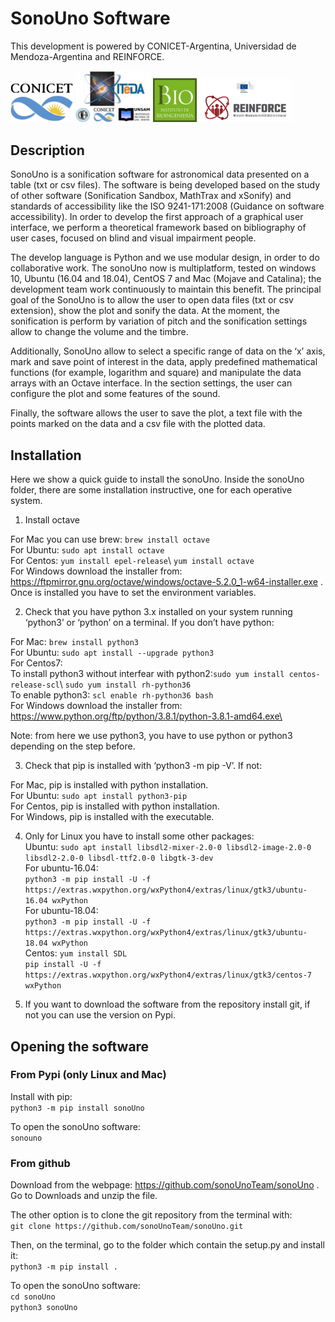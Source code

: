 # SonoUno Software

This development is powered by CONICET-Argentina, Universidad de Mendoza-Argentina and REINFORCE.

<Img src="logos/logo_conicet.png" width="100"> <Img src="logos/iteda.jpeg" width="120"> <Img src="logos/ibio.jpeg" width="70"> <Img src="logos/reinforce.png" width="150">

## Description

SonoUno is a sonification software for astronomical data presented on a table (txt or csv files). The software is being developed based on the study of other software (Sonification Sandbox, MathTrax and xSonify) and standards of accessibility like the ISO 9241-171:2008 (Guidance on software accessibility). In order to develop the first approach of a graphical user interface, we perform a theoretical framework based on bibliography of user cases, focused on blind and visual impairment people.

The develop language is Python and we use modular design, in order to do collaborative work. The sonoUno now is multiplatform, tested on windows 10, Ubuntu (16.04 and 18.04), CentOS 7 and Mac (Mojave and Catalina); the development team work continuously to maintain this benefit. The principal goal of the SonoUno is to allow the user to open data files (txt or csv extension), show the plot and sonify the data. At the moment, the sonification is perform by variation of pitch and the sonification settings allow to change the volume and the timbre.

Additionally, SonoUno allow to select a specific range of data on the ‘x’ axis, mark and save point of interest in the data, apply predefined mathematical functions (for example, logarithm and square) and manipulate the data arrays with an Octave interface. In the section settings, the user can configure the plot and some features of the sound.

Finally, the software allows the user to save the plot, a text file with the points marked on the data and a csv file with the plotted data.

## Installation

Here we show a quick guide to install the sonoUno. Inside the sonoUno folder, there are some installation instructive, one for each operative system.

1.	Install octave

For Mac you can use brew: ```brew install octave```\
For Ubuntu: ```sudo apt install octave```\
For Centos: ```yum install epel-release```\ ```yum install octave```\
For Windows download the installer from: https://ftpmirror.gnu.org/octave/windows/octave-5.2.0_1-w64-installer.exe . Once is installed you have to set the environment variables.

2.	Check that you have python 3.x installed on your system running ‘python3’ or ‘python’ on a terminal. If you don’t have python:

For Mac: ```brew install python3```\
For Ubuntu: ```sudo apt install --upgrade python3```\
For Centos7: \
  To install python3 without interfear with python2:```sudo yum install centos-release-scl```\ ```sudo yum install rh-python36```\
  To enable python3: ```scl enable rh-python36 bash```\
For Windows download the installer from: https://www.python.org/ftp/python/3.8.1/python-3.8.1-amd64.exe\

Note: from here we use python3, you have to use python or python3 depending on the step before.

3.	Check that pip is installed with ‘python3 -m pip -V’. If not:

For Mac, pip is installed with python installation.\
For Ubuntu: ```sudo apt install python3-pip```\
For Centos, pip is installed with python installation.\
For Windows, pip is installed with the executable.

4.  Only for Linux you have to install some other packages:\
Ubuntu: ```sudo apt install libsdl2-mixer-2.0-0 libsdl2-image-2.0-0 libsdl2-2.0-0 libsdl-ttf2.0-0 libgtk-3-dev```\
  For ubuntu-16.04:\
```python3 -m pip install -U -f https://extras.wxpython.org/wxPython4/extras/linux/gtk3/ubuntu-16.04 wxPython```\
  For ubuntu-18.04:\
```python3 -m pip install -U -f https://extras.wxpython.org/wxPython4/extras/linux/gtk3/ubuntu-18.04 wxPython```\
Centos: ```yum install SDL```\
```pip install -U -f https://extras.wxpython.org/wxPython4/extras/linux/gtk3/centos-7 wxPython```

5.	If you want to download the software from the repository install git, if not you can use the version on Pypi.

## Opening the software

### From Pypi (only Linux and Mac)

Install with pip:\
```python3 -m pip install sonoUno```

To open the sonoUno software:\
```sonouno```

### From github

Download from the webpage: https://github.com/sonoUnoTeam/sonoUno . Go to Downloads and unzip the file.


The other option is to clone the git repository from the terminal with:\
```git clone https://github.com/sonoUnoTeam/sonoUno.git```

Then, on the terminal, go to the folder which contain the setup.py and install it:\
```python3 -m pip install .```

To open the sonoUno software:\
```cd sonoUno```\
```python3 sonoUno```

